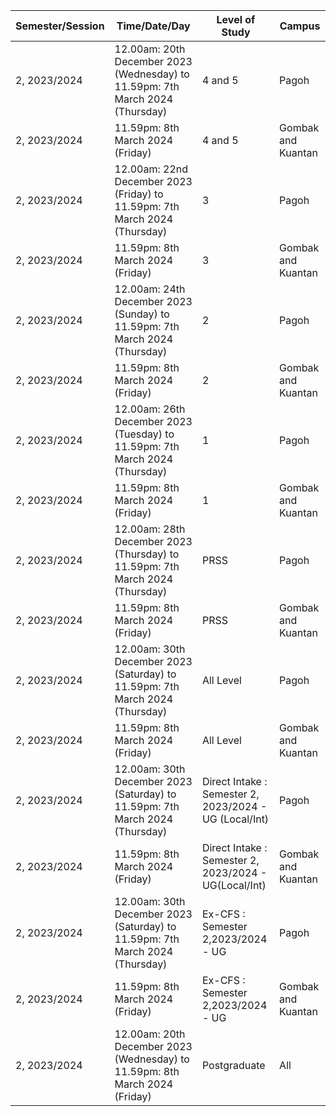 | Semester/Session | Time/Date/Day | Level of Study | Campus |
| ---------------- | ------------- | -------------- | ------ |
| 2, 2023/2024 | 12.00am: 20th December 2023 (Wednesday) to 11.59pm: 7th March 2024 (Thursday) | 4 and 5 | Pagoh |
| 2, 2023/2024 | 11.59pm: 8th March 2024 (Friday) | 4 and 5 | Gombak and Kuantan |¹[1]
| 2, 2023/2024 | 12.00am: 22nd December 2023 (Friday) to 11.59pm: 7th March 2024 (Thursday) | 3 | Pagoh |
| 2, 2023/2024 | 11.59pm: 8th March 2024 (Friday) | 3 | Gombak and Kuantan |
| 2, 2023/2024 | 12.00am: 24th December 2023 (Sunday) to 11.59pm: 7th March 2024 (Thursday) | 2 | Pagoh |
| 2, 2023/2024 | 11.59pm: 8th March 2024 (Friday) | 2 | Gombak and Kuantan |
| 2, 2023/2024 | 12.00am: 26th December 2023 (Tuesday) to 11.59pm: 7th March 2024 (Thursday) | 1 | Pagoh |
| 2, 2023/2024 | 11.59pm: 8th March 2024 (Friday) | 1 | Gombak and Kuantan |¹[1]
| 2, 2023/2024 | 12.00am: 28th December 2023 (Thursday) to 11.59pm: 7th March 2024 (Thursday) | PRSS | Pagoh |
| 2, 2023/2024 | 11.59pm: 8th March 2024 (Friday) | PRSS | Gombak and Kuantan |
| 2, 2023/2024 | 12.00am: 30th December 2023 (Saturday) to 11.59pm: 7th March 2024 (Thursday) | All Level | Pagoh |
| 2, 2023/2024 | 11.59pm: 8th March 2024 (Friday) | All Level | Gombak and Kuantan |
| 2, 2023/2024 | 12.00am: 30th December 2023 (Saturday) to 11.59pm: 7th March 2024 (Thursday) | Direct Intake : Semester 2, 2023/2024 - UG (Local/Int) | Pagoh |
| 2, 2023/2024 | 11.59pm: 8th March 2024 (Friday) | Direct Intake : Semester 2, 2023/2024 - UG(Local/Int) | Gombak and Kuantan |
| 2, 2023/2024 | 12.00am: 30th December 2023 (Saturday) to 11.59pm: 7th March 2024 (Thursday) | Ex-CFS : Semester 2,2023/2024 - UG | Pagoh |
| 2, 2023/2024 | 11.59pm: 8th March 2024 (Friday) | Ex-CFS : Semester 2,2023/2024 - UG | Gombak and Kuantan |
| 2, 2023/2024 | 12.00am: 20th December 2023 (Wednesday) to 11.59pm: 8th March 2024 (Friday) | Postgraduate | All |